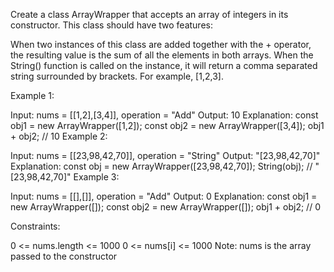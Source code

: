Create a class ArrayWrapper that accepts an array of integers in its constructor. This class should have two features:

When two instances of this class are added together with the + operator, the resulting value is the sum of all the elements in both arrays.
When the String() function is called on the instance, it will return a comma separated string surrounded by brackets. For example, [1,2,3].

Example 1:

Input: nums = [[1,2],[3,4]], operation = "Add"
Output: 10
Explanation:
const obj1 = new ArrayWrapper([1,2]);
const obj2 = new ArrayWrapper([3,4]);
obj1 + obj2; // 10
Example 2:

Input: nums = [[23,98,42,70]], operation = "String"
Output: "[23,98,42,70]"
Explanation:
const obj = new ArrayWrapper([23,98,42,70]);
String(obj); // "[23,98,42,70]"
Example 3:

Input: nums = [[],[]], operation = "Add"
Output: 0
Explanation:
const obj1 = new ArrayWrapper([]);
const obj2 = new ArrayWrapper([]);
obj1 + obj2; // 0

Constraints:

0 <= nums.length <= 1000
0 <= nums[i] <= 1000
Note: nums is the array passed to the constructor

